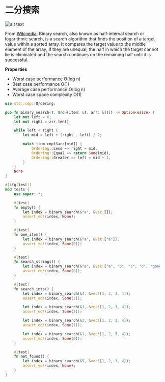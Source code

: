 # 二分搜索

![alt text][binary-image]

From [Wikipedia][binary-wiki]: Binary search, also known as half-interval search or logarithmic search, is a search algorithm that finds the position of a target value within a sorted array. It compares the target value to the middle element of the array; if they are unequal, the half in which the target cannot lie is eliminated and the search continues on the remaining half until it is successful.

__Properties__
* Worst case performance	O(log n)
* Best case performance	O(1)
* Average case performance	O(log n)
* Worst case space complexity	O(1) 

```rust
use std::cmp::Ordering;

pub fn binary_search<T: Ord>(item: &T, arr: &[T]) -> Option<usize> {
    let mut left = 0;
    let mut right = arr.len();

    while left < right {
        let mid = left + (right - left) / 2;

        match item.cmp(&arr[mid]) {
            Ordering::Less => right = mid,
            Ordering::Equal => return Some(mid),
            Ordering::Greater => left = mid + 1,
        }
    }
    None
}

#[cfg(test)]
mod tests {
    use super::*;

    #[test]
    fn empty() {
        let index = binary_search(&"a", &vec![]);
        assert_eq!(index, None);
    }

    #[test]
    fn one_item() {
        let index = binary_search(&"a", &vec!["a"]);
        assert_eq!(index, Some(0));
    }

    #[test]
    fn search_strings() {
        let index = binary_search(&"a", &vec!["a", "b", "c", "d", "google", "zoo"]);
        assert_eq!(index, Some(0));
    }

    #[test]
    fn search_ints() {
        let index = binary_search(&4, &vec![1, 2, 3, 4]);
        assert_eq!(index, Some(3));

        let index = binary_search(&3, &vec![1, 2, 3, 4]);
        assert_eq!(index, Some(2));

        let index = binary_search(&2, &vec![1, 2, 3, 4]);
        assert_eq!(index, Some(1));

        let index = binary_search(&1, &vec![1, 2, 3, 4]);
        assert_eq!(index, Some(0));
    }

    #[test]
    fn not_found() {
        let index = binary_search(&5, &vec![1, 2, 3, 4]);
        assert_eq!(index, None);
    }
}
```

[binary-wiki]: https://en.wikipedia.org/wiki/Binary_search_algorithm
[binary-image]: https://upload.wikimedia.org/wikipedia/commons/f/f7/Binary_search_into_array.png